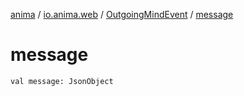 [anima](../../index.md) / [io.anima.web](../index.md) / [OutgoingMindEvent](index.md) / [message](./message.md)

# message

`val message: JsonObject`